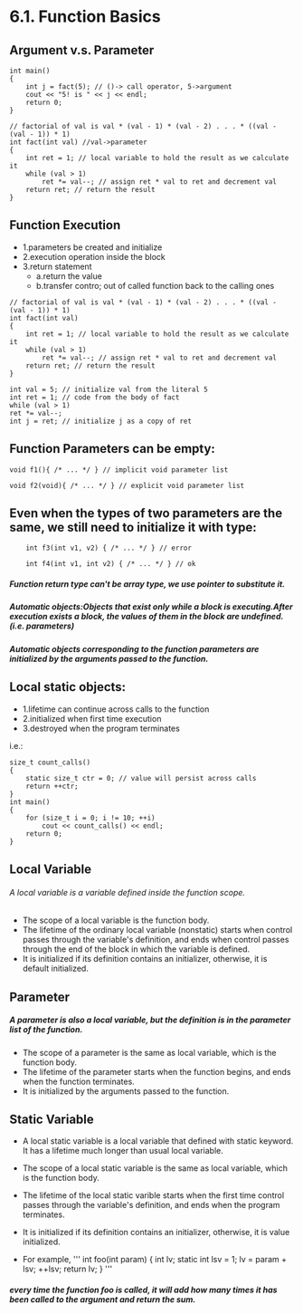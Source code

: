 # 6.1. Function Basics

## Argument v.s. Parameter
```
int main()					
{				
	int j = fact(5); // ()-> call operator, 5->argument	
	cout << "5! is " << j << endl;
	return 0;
}
```
```
// factorial of val is val * (val - 1) * (val - 2) . . . * ((val - (val - 1)) * 1)
int fact(int val) //val->parameter
{
	int ret = 1; // local variable to hold the result as we calculate it
	while (val > 1)
		ret *= val--; // assign ret * val to ret and decrement val
	return ret; // return the result
}
```


## Function Execution
* 1.parameters be created and initialize
* 2.execution operation inside the block
* 3.return statement
	* a.return the value
	* b.transfer contro; out of called function back to the calling ones


```
// factorial of val is val * (val - 1) * (val - 2) . . . * ((val - (val - 1)) * 1)
int fact(int val)
{
	int ret = 1; // local variable to hold the result as we calculate it
	while (val > 1)
		ret *= val--; // assign ret * val to ret and decrement val
	return ret; // return the result
}
```
```
int val = 5; // initialize val from the literal 5
int ret = 1; // code from the body of fact
while (val > 1)
ret *= val--;
int j = ret; // initialize j as a copy of ret
```

## Function Parameters can be empty:
```
void f1(){ /* ... */ } // implicit void parameter list
```
```
void f2(void){ /* ... */ } // explicit void parameter list
```

## Even when the types of two parameters are the same, we still need to initialize it with type:
```
	int f3(int v1, v2) { /* ... */ } // error
```
```
	int f4(int v1, int v2) { /* ... */ } // ok
```

##### Function return type can't be array type, we use pointer to substitute it.

##### Automatic objects:Objects that exist only while a block is executing.After execution exists a block, the values of them in the block are undefined.(i.e. parameters)
##### Automatic objects corresponding to the function parameters are initialized by the arguments passed to the function.

## Local static objects:
* 1.lifetime can continue across calls to the function
* 2.initialized when first time execution
* 3.destroyed when the program terminates

i.e.:
```
size_t count_calls()
{
	static size_t ctr = 0; // value will persist across calls
	return ++ctr;
}
int main()
{
	for (size_t i = 0; i != 10; ++i)
		cout << count_calls() << endl;
	return 0;
}
```
## Local Variable
###### A local variable is a variable defined inside the function scope.

* The scope of a local variable is the function body.
* The lifetime of the ordinary local variable (nonstatic) starts when control passes through the variable's definition, and ends when control passes through the end of the block in which the variable is defined.
* It is initialized if its definition contains an initializer, otherwise, it is default initialized.

## Parameter
##### A parameter is also a local variable, but the definition is in the parameter list of the function.

* The scope of a parameter is the same as local variable, which is the function body.
* The lifetime of the parameter starts when the function begins, and ends when the function terminates.
* It is initialized by the arguments passed to the function.

## Static Variable
* A local static variable is a local variable that defined with static keyword. It has a lifetime much longer than usual local variable.

* The scope of a local static variable is the same as local variable, which is the function body.
* The lifetime of the local static varible starts when the first time control passes through the variable's definition, and ends when the program terminates.
* It is initialized if its definition contains an initializer, otherwise, it is value initialized.
* For example,
'''
int foo(int param) {
  int lv;
  static int lsv = 1;
  lv = param + lsv;
  ++lsv;
  return lv;
}
'''
##### every time the function foo is called, it will add how many times it has been called to the argument and return the sum.











